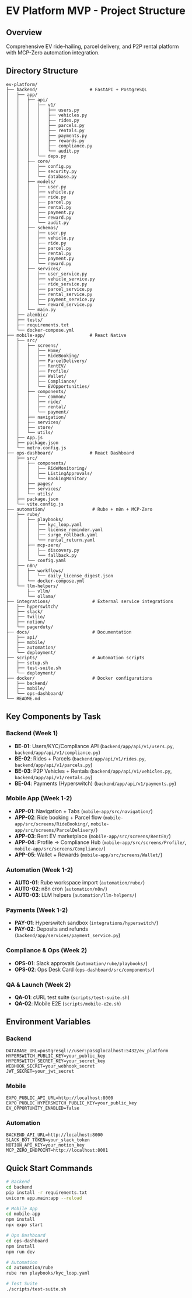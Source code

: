 # EV Platform MVP - Project Structure

## Overview
Comprehensive EV ride-hailing, parcel delivery, and P2P rental platform with MCP-Zero automation integration.

## Directory Structure

```
ev-platform/
├── backend/                    # FastAPI + PostgreSQL
│   ├── app/
│   │   ├── api/
│   │   │   ├── v1/
│   │   │   │   ├── users.py
│   │   │   │   ├── vehicles.py
│   │   │   │   ├── rides.py
│   │   │   │   ├── parcels.py
│   │   │   │   ├── rentals.py
│   │   │   │   ├── payments.py
│   │   │   │   ├── rewards.py
│   │   │   │   ├── compliance.py
│   │   │   │   └── audit.py
│   │   │   └── deps.py
│   │   ├── core/
│   │   │   ├── config.py
│   │   │   ├── security.py
│   │   │   └── database.py
│   │   ├── models/
│   │   │   ├── user.py
│   │   │   ├── vehicle.py
│   │   │   ├── ride.py
│   │   │   ├── parcel.py
│   │   │   ├── rental.py
│   │   │   ├── payment.py
│   │   │   ├── reward.py
│   │   │   └── audit.py
│   │   ├── schemas/
│   │   │   ├── user.py
│   │   │   ├── vehicle.py
│   │   │   ├── ride.py
│   │   │   ├── parcel.py
│   │   │   ├── rental.py
│   │   │   ├── payment.py
│   │   │   └── reward.py
│   │   ├── services/
│   │   │   ├── user_service.py
│   │   │   ├── vehicle_service.py
│   │   │   ├── ride_service.py
│   │   │   ├── parcel_service.py
│   │   │   ├── rental_service.py
│   │   │   ├── payment_service.py
│   │   │   └── reward_service.py
│   │   └── main.py
│   ├── alembic/
│   ├── tests/
│   ├── requirements.txt
│   └── docker-compose.yml
├── mobile-app/                 # React Native
│   ├── src/
│   │   ├── screens/
│   │   │   ├── Home/
│   │   │   ├── RideBooking/
│   │   │   ├── ParcelDelivery/
│   │   │   ├── RentEV/
│   │   │   ├── Profile/
│   │   │   ├── Wallet/
│   │   │   ├── Compliance/
│   │   │   └── EVOpportunities/
│   │   ├── components/
│   │   │   ├── common/
│   │   │   ├── ride/
│   │   │   ├── rental/
│   │   │   └── payment/
│   │   ├── navigation/
│   │   ├── services/
│   │   ├── store/
│   │   └── utils/
│   ├── App.js
│   ├── package.json
│   └── metro.config.js
├── ops-dashboard/              # React Dashboard
│   ├── src/
│   │   ├── components/
│   │   │   ├── RideMonitoring/
│   │   │   ├── ListingApprovals/
│   │   │   └── BookingMonitor/
│   │   ├── pages/
│   │   ├── services/
│   │   └── utils/
│   ├── package.json
│   └── vite.config.js
├── automation/                  # Rube + n8n + MCP-Zero
│   ├── rube/
│   │   ├── playbooks/
│   │   │   ├── kyc_loop.yaml
│   │   │   ├── license_reminder.yaml
│   │   │   ├── surge_rollback.yaml
│   │   │   └── rental_return.yaml
│   │   ├── mcp-zero/
│   │   │   ├── discovery.py
│   │   │   └── fallback.py
│   │   └── config.yaml
│   ├── n8n/
│   │   ├── workflows/
│   │   │   └── daily_license_digest.json
│   │   └── docker-compose.yml
│   └── llm-helpers/
│       ├── vllm/
│       └── ollama/
├── integrations/                # External service integrations
│   ├── hyperswitch/
│   ├── slack/
│   ├── twilio/
│   ├── notion/
│   └── pagerduty/
├── docs/                        # Documentation
│   ├── api/
│   ├── mobile/
│   ├── automation/
│   └── deployment/
├── scripts/                     # Automation scripts
│   ├── setup.sh
│   ├── test-suite.sh
│   └── deployment/
├── docker/                      # Docker configurations
│   ├── backend/
│   ├── mobile/
│   └── ops-dashboard/
└── README.md
```

## Key Components by Task

### Backend (Week 1)
- **BE-01**: Users/KYC/Compliance API (`backend/app/api/v1/users.py`, `backend/app/api/v1/compliance.py`)
- **BE-02**: Rides + Parcels (`backend/app/api/v1/rides.py`, `backend/app/api/v1/parcels.py`)
- **BE-03**: P2P Vehicles + Rentals (`backend/app/api/v1/vehicles.py`, `backend/app/api/v1/rentals.py`)
- **BE-04**: Payments (Hyperswitch) (`backend/app/api/v1/payments.py`)

### Mobile App (Week 1-2)
- **APP-01**: Navigation + Tabs (`mobile-app/src/navigation/`)
- **APP-02**: Ride booking + Parcel flow (`mobile-app/src/screens/RideBooking/`, `mobile-app/src/screens/ParcelDelivery/`)
- **APP-03**: Rent EV marketplace (`mobile-app/src/screens/RentEV/`)
- **APP-04**: Profile → Compliance Hub (`mobile-app/src/screens/Profile/`, `mobile-app/src/screens/Compliance/`)
- **APP-05**: Wallet + Rewards (`mobile-app/src/screens/Wallet/`)

### Automation (Week 1-2)
- **AUTO-01**: Rube workspace import (`automation/rube/`)
- **AUTO-02**: n8n cron (`automation/n8n/`)
- **AUTO-03**: LLM helpers (`automation/llm-helpers/`)

### Payments (Week 1-2)
- **PAY-01**: Hyperswitch sandbox (`integrations/hyperswitch/`)
- **PAY-02**: Deposits and refunds (`backend/app/services/payment_service.py`)

### Compliance & Ops (Week 2)
- **OPS-01**: Slack approvals (`automation/rube/playbooks/`)
- **OPS-02**: Ops Desk Card (`ops-dashboard/src/components/`)

### QA & Launch (Week 2)
- **QA-01**: cURL test suite (`scripts/test-suite.sh`)
- **QA-02**: Mobile E2E (`scripts/mobile-e2e.sh`)

## Environment Variables

### Backend
```
DATABASE_URL=postgresql://user:pass@localhost:5432/ev_platform
HYPERSWITCH_PUBLIC_KEY=your_public_key
HYPERSWITCH_SECRET_KEY=your_secret_key
WEBHOOK_SECRET=your_webhook_secret
JWT_SECRET=your_jwt_secret
```

### Mobile
```
EXPO_PUBLIC_API_URL=http://localhost:8000
EXPO_PUBLIC_HYPERSWITCH_PUBLIC_KEY=your_public_key
EV_OPPORTUNITY_ENABLED=false
```

### Automation
```
BACKEND_API_URL=http://localhost:8000
SLACK_BOT_TOKEN=your_slack_token
NOTION_API_KEY=your_notion_key
MCP_ZERO_ENDPOINT=http://localhost:8001
```

## Quick Start Commands

```bash
# Backend
cd backend
pip install -r requirements.txt
uvicorn app.main:app --reload

# Mobile App
cd mobile-app
npm install
npx expo start

# Ops Dashboard
cd ops-dashboard
npm install
npm run dev

# Automation
cd automation/rube
rube run playbooks/kyc_loop.yaml

# Test Suite
./scripts/test-suite.sh
```